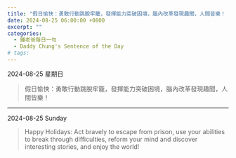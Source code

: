 ```yaml
---
title: "假日愉快：勇敢行動跳脫牢籠，發揮能力突破困境，腦內改革發現趣聞，人間皆樂！ <br> Happy Holidays: Act bravely to escape from prison, use your abilities to break through difficulties, reform your mind and discover interesting stories, and enjoy the world!"
date: 2024-08-25 06:00:00 +0800
excerpt: ""
categories:
  - 鍾老爸每日一句
  - Daddy Chung's Sentence of the Day
# tags:
---
```


2024-08-25 星期日

> 假日愉快：勇敢行動跳脫牢籠，發揮能力突破困境，腦內改革發現趣聞，人間皆樂！

---

2024-08-25 Sunday

> Happy Holidays: Act bravely to escape from prison, use your abilities to break through difficulties, reform your mind and discover interesting stories, and enjoy the world!
